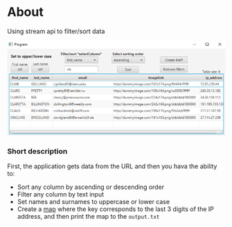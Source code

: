 # About
Using stream api to filter/sort data

![filtering](/images/filtering.PNG)

### Short description

First, the application gets data from the URL and then you hava the ability to:
* Sort any column by ascending or descending order
* Filter any column by text input
* Set names and surnames to uppercase or lower case
* Create a [map](https://docs.oracle.com/javase/8/docs/api/java/util/Map.html) where the key corresponds to the last 3 digits of the IP address, and then print the map to the `output.txt`
